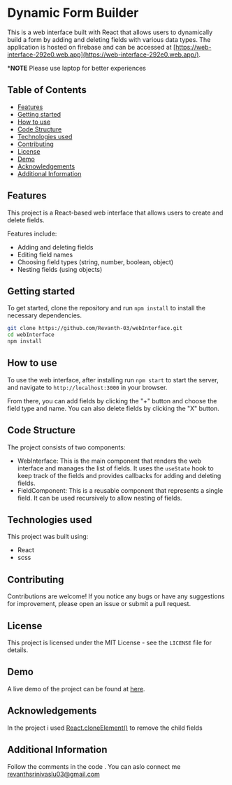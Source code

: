 # Dynamic Form Builder

This is a web interface built with React that allows users to dynamically build a form by adding and deleting fields with various data types. The application is hosted on firebase and can be accessed at [https://web-interface-292e0.web.app](https://web-interface-292e0.web.app/).

***NOTE** Please use laptop for better experiences

## Table of Contents

- [Features](#features)
- [Getting started](#getting-started)
- [How to use](#how-to-use)
- [Code Structure](#code-structure)
- [Technologies used](#technologies-used)
- [Contributing](#contributing)
- [License](#license)
- [Demo](#demo)
- [Acknowledgements](#acknowledgements)
- [Additional Information](#additional-information)

## Features

This project is a React-based web interface that allows users to create and delete fields.

Features include:

- Adding and deleting fields
- Editing field names
- Choosing field types (string, number, boolean, object)
- Nesting fields (using objects)

## Getting started

To get started, clone the repository and run `npm install` to install the necessary dependencies.

```bash
git clone https://github.com/Revanth-03/webInterface.git                  # Clones the repository
cd webInterface                                                           # Navigates to the cloned directory
npm install                                                               # Installs the required dependencies
```

## How to use
To use the web interface, after installing run `npm start` to start the  server, and navigate to `http://localhost:3000` in your browser.

From there, you can add fields by clicking the "+" button and choose the field type and name. You can also delete fields by clicking the "X" button.

## Code Structure
The project consists of two components:

- WebInterface: This is the main component that renders the web interface and manages the list of fields. It uses the `useState` hook to keep track of the fields and provides callbacks for adding and deleting fields.
- FieldComponent: This is a reusable component that represents a single field. It can be used recursively to allow nesting of fields.

## Technologies used
This project was built using:

- React
- scss

## Contributing
Contributions are welcome! If you notice any bugs or have any suggestions for improvement, please open an issue or submit a pull request.

## License
This project is licensed under the MIT License - see the `LICENSE` file for details.

## Demo
A live demo of the project can be found at [here](https://youtu.be/TIAJ8LTTCKI).

## Acknowledgements
In the project i used [React.cloneElement()](https://blog.logrocket.com/using-react-cloneelement-function/) to remove the child fields

## Additional Information
Follow the comments in the code . You can aslo connect me [revanthsrinivaslu03@gmail.com](revanthsrinivaslu03@gmail.com)

